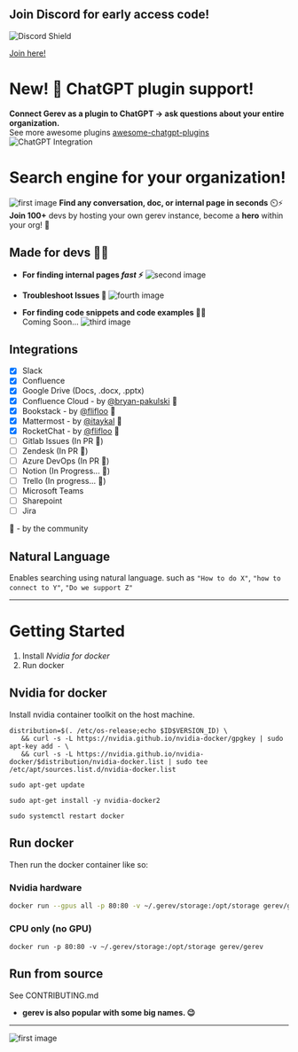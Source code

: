 ## Join Discord for early access code!

![Discord Shield](https://discordapp.com/api/guilds/1060085859497549844/widget.png?style=shield)  

   [Join here!](https://discord.gg/NKhTX7JZAF)
  
# **New!** 🎉 ChatGPT plugin support!
**Connect Gerev as a plugin to ChatGPT -> ask questions about your entire organization.**  
See more awesome plugins [awesome-chatgpt-plugins](https://github.com/GerevAI/awesome-chatgpt-plugins)
![ChatGPT Integration](./images/integ.jpeg)

# Search engine for your organization!
![first image](./images/api.gif)
**Find any conversation, doc, or internal page in seconds**  ⏲️⚡️  
**Join 100+** devs by hosting your own gerev instance, become a **hero** within your org! 💪

## Made for devs 👨‍💻
-  **For finding internal pages _fast_ ⚡️**
![second image](./images/product-example.png)

- **Troubleshoot Issues 🐛**
![fourth image](./images/sql-card.png)
- **For finding code snippets and code examples 🧑‍💻**  
Coming Soon...
![third image](./images/CodeCard.png)

## Integrations
 - [x] Slack
 - [x] Confluence
 - [x] Google Drive (Docs, .docx, .pptx)
 - [X] Confluence Cloud - by [@bryan-pakulski](https://github.com/bryan-pakulski) :pray: 
 - [X] Bookstack - by [@flifloo](https://github.com/flifloo) :pray:
 - [X] Mattermost - by [@itaykal](https://github.com/Itaykal) :pray:
 - [X] RocketChat - by [@flifloo](https://github.com/flifloo) :pray:
 - [ ] Gitlab Issues (In PR :pray:)
 - [ ] Zendesk (In PR :pray:)
 - [ ] Azure DevOps (In PR :pray:)
 - [ ] Notion (In Progress... :pray:)
 - [ ] Trello (In progress... :pray:)
 - [ ] Microsoft Teams
 - [ ] Sharepoint
 - [ ] Jira
 
:pray:  - by the community 


## Natural Language
Enables searching using natural language. such as `"How to do X"`, `"how to connect to Y"`, `"Do we support Z"`

---  

# Getting Started
1. Install *Nvidia for docker* 
2. Run docker
 
## Nvidia for docker
Install nvidia container toolkit on the host machine.

```
distribution=$(. /etc/os-release;echo $ID$VERSION_ID) \
   && curl -s -L https://nvidia.github.io/nvidia-docker/gpgkey | sudo apt-key add - \
   && curl -s -L https://nvidia.github.io/nvidia-docker/$distribution/nvidia-docker.list | sudo tee /etc/apt/sources.list.d/nvidia-docker.list
   
sudo apt-get update

sudo apt-get install -y nvidia-docker2

sudo systemctl restart docker
```


## Run docker
Then run the docker container like so:

### Nvidia hardware
```bash
docker run --gpus all -p 80:80 -v ~/.gerev/storage:/opt/storage gerev/gerev
```

### CPU only (no GPU)
```
docker run -p 80:80 -v ~/.gerev/storage:/opt/storage gerev/gerev
```

## Run from source 
See CONTRIBUTING.md
  
  
- **gerev is also popular with some big names. 😉**  

---  

![first image](./images/bill.png)

